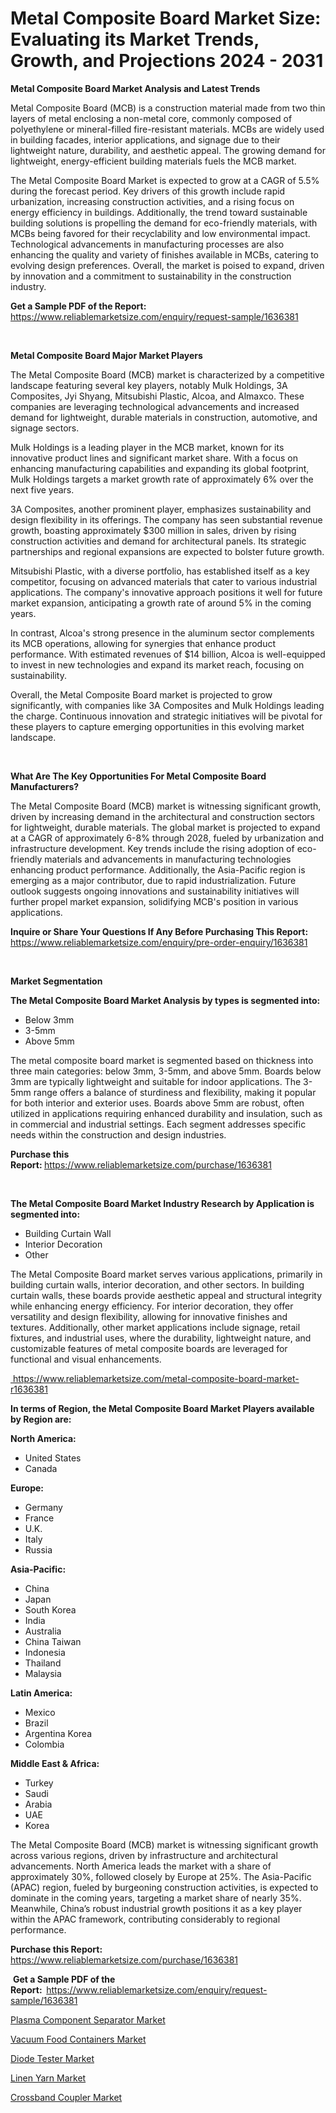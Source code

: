 <p><h1>Metal Composite Board Market Size: Evaluating its Market Trends, Growth, and Projections 2024 - 2031</h1></p><p><strong>Metal Composite Board Market Analysis and Latest Trends</strong></p>
<p><p>Metal Composite Board (MCB) is a construction material made from two thin layers of metal enclosing a non-metal core, commonly composed of polyethylene or mineral-filled fire-resistant materials. MCBs are widely used in building facades, interior applications, and signage due to their lightweight nature, durability, and aesthetic appeal. The growing demand for lightweight, energy-efficient building materials fuels the MCB market.</p><p>The Metal Composite Board Market is expected to grow at a CAGR of 5.5% during the forecast period. Key drivers of this growth include rapid urbanization, increasing construction activities, and a rising focus on energy efficiency in buildings. Additionally, the trend toward sustainable building solutions is propelling the demand for eco-friendly materials, with MCBs being favored for their recyclability and low environmental impact. Technological advancements in manufacturing processes are also enhancing the quality and variety of finishes available in MCBs, catering to evolving design preferences. Overall, the market is poised to expand, driven by innovation and a commitment to sustainability in the construction industry.</p></p>
<p><strong>Get a Sample PDF of the Report:&nbsp;</strong> <a href="https://www.reliablemarketsize.com/enquiry/request-sample/1636381">https://www.reliablemarketsize.com/enquiry/request-sample/1636381</a></p>
<p>&nbsp;</p>
<p><strong>Metal Composite Board Major Market Players</strong></p>
<p><p>The Metal Composite Board (MCB) market is characterized by a competitive landscape featuring several key players, notably Mulk Holdings, 3A Composites, Jyi Shyang, Mitsubishi Plastic, Alcoa, and Almaxco. These companies are leveraging technological advancements and increased demand for lightweight, durable materials in construction, automotive, and signage sectors.</p><p>Mulk Holdings is a leading player in the MCB market, known for its innovative product lines and significant market share. With a focus on enhancing manufacturing capabilities and expanding its global footprint, Mulk Holdings targets a market growth rate of approximately 6% over the next five years.</p><p>3A Composites, another prominent player, emphasizes sustainability and design flexibility in its offerings. The company has seen substantial revenue growth, boasting approximately $300 million in sales, driven by rising construction activities and demand for architectural panels. Its strategic partnerships and regional expansions are expected to bolster future growth.</p><p>Mitsubishi Plastic, with a diverse portfolio, has established itself as a key competitor, focusing on advanced materials that cater to various industrial applications. The company's innovative approach positions it well for future market expansion, anticipating a growth rate of around 5% in the coming years.</p><p>In contrast, Alcoa's strong presence in the aluminum sector complements its MCB operations, allowing for synergies that enhance product performance. With estimated revenues of $14 billion, Alcoa is well-equipped to invest in new technologies and expand its market reach, focusing on sustainability.</p><p>Overall, the Metal Composite Board market is projected to grow significantly, with companies like 3A Composites and Mulk Holdings leading the charge. Continuous innovation and strategic initiatives will be pivotal for these players to capture emerging opportunities in this evolving market landscape.</p></p>
<p>&nbsp;</p>
<p><strong>What Are The Key Opportunities For Metal Composite Board Manufacturers?</strong></p>
<p><p>The Metal Composite Board (MCB) market is witnessing significant growth, driven by increasing demand in the architectural and construction sectors for lightweight, durable materials. The global market is projected to expand at a CAGR of approximately 6-8% through 2028, fueled by urbanization and infrastructure development. Key trends include the rising adoption of eco-friendly materials and advancements in manufacturing technologies enhancing product performance. Additionally, the Asia-Pacific region is emerging as a major contributor, due to rapid industrialization. Future outlook suggests ongoing innovations and sustainability initiatives will further propel market expansion, solidifying MCB's position in various applications.</p></p>
<p><strong>Inquire or Share Your Questions If Any Before Purchasing This Report:</strong> <a href="https://www.reliablemarketsize.com/enquiry/pre-order-enquiry/1636381">https://www.reliablemarketsize.com/enquiry/pre-order-enquiry/1636381</a></p>
<p>&nbsp;</p>
<p><strong>Market Segmentation</strong></p>
<p><strong>The Metal Composite Board Market Analysis by types is segmented into:</strong></p>
<p><ul><li>Below 3mm</li><li>3-5mm</li><li>Above 5mm</li></ul></p>
<p><p>The metal composite board market is segmented based on thickness into three main categories: below 3mm, 3-5mm, and above 5mm. Boards below 3mm are typically lightweight and suitable for indoor applications. The 3-5mm range offers a balance of sturdiness and flexibility, making it popular for both interior and exterior uses. Boards above 5mm are robust, often utilized in applications requiring enhanced durability and insulation, such as in commercial and industrial settings. Each segment addresses specific needs within the construction and design industries.</p></p>
<p><strong>Purchase this Report:&nbsp;</strong><a href="https://www.reliablemarketsize.com/purchase/1636381">https://www.reliablemarketsize.com/purchase/1636381</a></p>
<p>&nbsp;</p>
<p><strong>The Metal Composite Board Market Industry Research by Application is segmented into:</strong></p>
<p><ul><li>Building Curtain Wall</li><li>Interior Decoration</li><li>Other</li></ul></p>
<p><p>The Metal Composite Board market serves various applications, primarily in building curtain walls, interior decoration, and other sectors. In building curtain walls, these boards provide aesthetic appeal and structural integrity while enhancing energy efficiency. For interior decoration, they offer versatility and design flexibility, allowing for innovative finishes and textures. Additionally, other market applications include signage, retail fixtures, and industrial uses, where the durability, lightweight nature, and customizable features of metal composite boards are leveraged for functional and visual enhancements.</p></p>
<p><a href="https://www.reliablemarketsize.com/metal-composite-board-market-r1636381">&nbsp;https://www.reliablemarketsize.com/metal-composite-board-market-r1636381</a></p>
<p><strong>In terms of Region, the Metal Composite Board Market Players available by Region are:</strong></p>
<p>
    <p> <strong> North America: </strong>
        <ul>
            <li>United States</li>
            <li>Canada</li>
        </ul>
        </p> 
    <p> <strong> Europe: </strong>
        <ul>
            <li>Germany</li>
            <li>France</li>
            <li>U.K.</li>
            <li>Italy</li>
            <li>Russia</li>
        </ul>
        </p> 
    <p> <strong> Asia-Pacific: </strong>
        <ul>
            <li>China</li>
            <li>Japan</li>
            <li>South Korea</li>
            <li>India</li>
            <li>Australia</li>
            <li>China Taiwan</li>
            <li>Indonesia</li>
            <li>Thailand</li>
            <li>Malaysia</li>
        </ul>
        </p> 
    <p> <strong> Latin America: </strong>
        <ul>
            <li>Mexico</li>
            <li>Brazil</li>
            <li>Argentina Korea</li>
            <li>Colombia</li>
        </ul>
        </p> 
    <p> <strong> Middle East & Africa: </strong>
        <ul>
            <li>Turkey</li>
            <li>Saudi</li>
            <li>Arabia</li>
            <li>UAE</li>
            <li>Korea</li>
        </ul>
    </p>
    </p>
<p><p>The Metal Composite Board (MCB) market is witnessing significant growth across various regions, driven by infrastructure and architectural advancements. North America leads the market with a share of approximately 30%, followed closely by Europe at 25%. The Asia-Pacific (APAC) region, fueled by burgeoning construction activities, is expected to dominate in the coming years, targeting a market share of nearly 35%. Meanwhile, China’s robust industrial growth positions it as a key player within the APAC framework, contributing considerably to regional performance.</p></p>
<p><strong>Purchase this Report: </strong><a href="https://www.reliablemarketsize.com/purchase/1636381">https://www.reliablemarketsize.com/purchase/1636381</a></p>
<p>&nbsp;<strong>Get a Sample PDF of the Report:&nbsp;&nbsp;</strong><a href="https://www.reliablemarketsize.com/enquiry/request-sample/1636381">https://www.reliablemarketsize.com/enquiry/request-sample/1636381</a></p>
<p><strong></strong></p>
<p><p><a href="https://mercedesyzfi.medium.com/global-perspectives-on-plasma-component-separator-market-trends-and-forecast-2024-2031-2b11c229c0be?postPublishedType=repub">Plasma Component Separator Market</a></p><p><a href="https://issuu.com/reportprime-2/docs/vacuum-food-containers-market-size-_0f7585bfc2e3cd">Vacuum Food Containers Market</a></p><p><a href="https://www.linkedin.com/pulse/deep-dive-diode-tester-market-itstrends-segmentation-competitive-menef?trackingId=V4ErutvNQo6iuR6F%2FX5pdQ%3D%3D">Diode Tester Market</a></p><p><a href="https://issuu.com/reportprime-2/docs/linen-yarn-market-size-2030.pptx_74f2d4b5b7272c">Linen Yarn Market</a></p><p><a href="https://www.linkedin.com/pulse/crossband-coupler-market-analysis-report-global-insights-7ergf?trackingId=BdC6VE3fR9SvGvnubjuh2w%3D%3D">Crossband Coupler Market</a></p></p>
